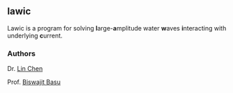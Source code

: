 ## lawic
Lawic is a program for solving **l**arge-**a**mplitude water **w**aves **i**nteracting with underlying **c**urrent. 


### Authors
Dr. [Lin Chen](https://chen-lin.github.io)

Prof. [Biswajit Basu](https://www.tcd.ie/research/profiles/?profile=basub)
